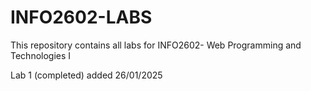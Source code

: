 # INFO2602-LABS

This repository contains all labs for INFO2602- Web Programming and Technologies I

Lab 1 (completed) added 26/01/2025

